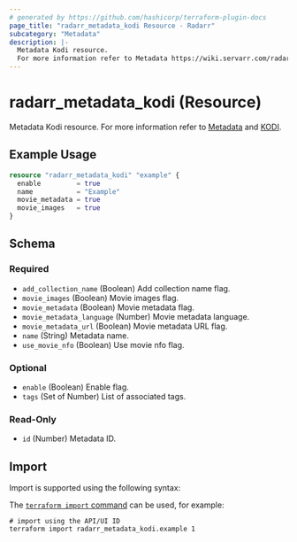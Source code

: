 ```yaml
---
# generated by https://github.com/hashicorp/terraform-plugin-docs
page_title: "radarr_metadata_kodi Resource - Radarr"
subcategory: "Metadata"
description: |-
  Metadata Kodi resource.
  For more information refer to Metadata https://wiki.servarr.com/radarr/settings#metadata and KODI https://wiki.servarr.com/radarr/supported#xbmcmetadata.
---
```


# radarr_metadata_kodi (Resource)

<!-- subcategory:Metadata -->
Metadata Kodi resource.
For more information refer to [Metadata](https://wiki.servarr.com/radarr/settings#metadata) and [KODI](https://wiki.servarr.com/radarr/supported#xbmcmetadata).

## Example Usage

```terraform
resource "radarr_metadata_kodi" "example" {
  enable         = true
  name           = "Example"
  movie_metadata = true
  movie_images   = true
}
```

<!-- schema generated by tfplugindocs -->
## Schema

### Required

- `add_collection_name` (Boolean) Add collection name flag.
- `movie_images` (Boolean) Movie images flag.
- `movie_metadata` (Boolean) Movie metadata flag.
- `movie_metadata_language` (Number) Movie metadata language.
- `movie_metadata_url` (Boolean) Movie metadata URL flag.
- `name` (String) Metadata name.
- `use_movie_nfo` (Boolean) Use movie nfo flag.

### Optional

- `enable` (Boolean) Enable flag.
- `tags` (Set of Number) List of associated tags.

### Read-Only

- `id` (Number) Metadata ID.

## Import

Import is supported using the following syntax:

The [`terraform import` command](https://developer.hashicorp.com/terraform/cli/commands/import) can be used, for example:

```shell
# import using the API/UI ID
terraform import radarr_metadata_kodi.example 1
```
